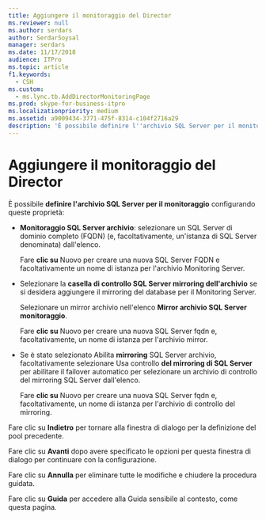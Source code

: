 ```yaml
---
title: Aggiungere il monitoraggio del Director
ms.reviewer: null
ms.author: serdars
author: SerdarSoysal
manager: serdars
ms.date: 11/17/2018
audience: ITPro
ms.topic: article
f1.keywords:
  - CSH
ms.custom:
  - ms.lync.tb.AddDirectorMonitoringPage
ms.prod: skype-for-business-itpro
ms.localizationpriority: medium
ms.assetid: a9009434-3771-475f-8314-c104f2716a29
description: 'È possibile definire l''archivio SQL Server per il monitoraggio configurando queste proprietà:'
---
```


# <a name="add-director-monitoring"></a>Aggiungere il monitoraggio del Director
 
È possibile **definire l'archivio SQL Server per il monitoraggio** configurando queste proprietà:
  
- **Monitoraggio SQL Server archivio**: selezionare un SQL Server di dominio completo (FQDN) (e, facoltativamente, un'istanza di SQL Server denominata) dall'elenco.
    
    Fare **clic su** Nuovo per creare una nuova SQL Server FQDN e facoltativamente un nome di istanza per l'archivio Monitoring Server.
    
- Selezionare la **casella di controllo SQL Server mirroring dell'archivio** se si desidera aggiungere il mirroring del database per il Monitoring Server.
    
    Selezionare un mirror archivio nell'elenco **Mirror archivio SQL Server monitoraggio**.
    
    Fare **clic su** Nuovo per creare una nuova SQL Server fqdn e, facoltativamente, un nome di istanza per l'archivio mirror.
    
- Se è stato selezionato Abilita **mirroring** SQL Server archivio, facoltativamente selezionare Usa controllo **del mirroring di SQL Server** per abilitare il failover automatico per selezionare un archivio di controllo del mirroring SQL Server dall'elenco.
    
    Fare **clic su** Nuovo per creare una nuova SQL Server fqdn e, facoltativamente, un nome di istanza per l'archivio di controllo del mirroring.
    
Fare clic su **Indietro** per tornare alla finestra di dialogo per la definizione del pool precedente.
  
Fare clic su **Avanti** dopo avere specificato le opzioni per questa finestra di dialogo per continuare con la configurazione.
  
Fare clic su **Annulla** per eliminare tutte le modifiche e chiudere la procedura guidata.
  
Fare clic su **Guida** per accedere alla Guida sensibile al contesto, come questa pagina.
  

